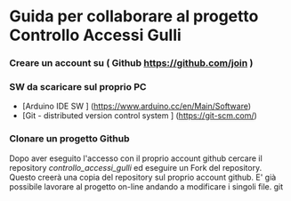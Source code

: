 # Guida per collaborare al progetto Controllo Accessi Gulli

### Creare un account su  ( Github https://github.com/join )
### SW da scaricare sul proprio PC

- [Arduino IDE SW ] (https://www.arduino.cc/en/Main/Software)
- [Git - distributed version control system ] (https://git-scm.com/)

### Clonare un progetto Github
Dopo aver eseguito l'accesso con il proprio account github cercare il repository *controllo_accessi_gulli* ed eseguire un Fork del repository.
Questo creerà una copia del repository sul proprio account github. E' già possibile lavorare al progetto on-line andando a modificare i singoli file.
git 
